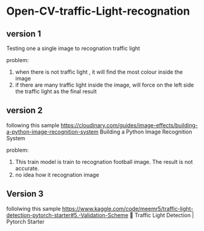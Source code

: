 # Open-CV-traffic-Light-recognation

## version 1 

Testing one a single image to recognation traffic light

problem: 
1. when there is not traffic light , it will find the most colour inside the image
2. if there are many traffic light inside the image, will force on the left side the traffic light as the final result


## version 2

following this sample https://cloudinary.com/guides/image-effects/building-a-python-image-recognition-system
Building a Python Image Recognition System

problem:
1. This train model is train to recognation football image. The result is not accurate.
2. no idea how it recognation image 

## Version 3

follolwing this sample https://www.kaggle.com/code/meemr5/traffic-light-detection-pytorch-starter#5.-Validation-Scheme
🚦 Traffic Light Detection | Pytorch Starter


